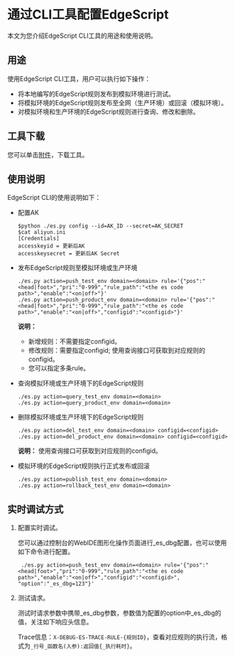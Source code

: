 # 通过CLI工具配置EdgeScript

本文为您介绍EdgeScript CLI工具的用途和使用说明。

## 用途

使用EdgeScript CLI工具，用户可以执行如下操作：

-   将本地编写的EdgeScript规则发布到模拟环境进行测试。
-   将模拟环境的EdgeScript规则发布至全网（生产环境）或回滚（模拟环境）。
-   对模拟环境和生产环境的EdgeScript规则进行查询、修改和删除。

## 工具下载

您可以单击[附件](http://docs-aliyun.cn-hangzhou.oss.aliyun-inc.com/assets/attach/113904/cn_zh/1580886874093/openapi-es-tools-master-b7a3ee97c5d23b5885d8e0ed5fa674b10f83d9e5.zip)，下载工具。

## 使用说明

EdgeScript CLI的使用说明如下：

-   配置AK

    ```
    $python ./es.py config --id=AK_ID --secret=AK_SECRET
    $cat aliyun.ini
    [Credentials]
    accesskeyid = 更新后AK
    accesskeysecret = 更新后AK Secret
    ```

-   发布EdgeScript规则至模拟环境或生产环境

    ```
    ./es.py action=push_test_env domain=<domain> rule='{"pos":"<head|foot>","pri":"0-999","rule_path":"<the es code path>","enable":"<on|off>"}'
    ./es.py action=push_product_env domain=<domain> rule='{"pos":"<head|foot>","pri":"0-999","rule_path":"<the es code path>","enable":"<on|off>","configid":"<configid>"}'                    
    ```

    **说明：**

    -   新增规则：不需要指定configid。
    -   修改规则：需要指定configid; 使用查询接口可获取到对应规则的configid。
    -   您可以指定多条rule。
-   查询模拟环境或生产环境下的EdgeScript规则

    ```
    ./es.py action=query_test_env domain=<domain>
    ./es.py action=query_product_env domain=<domain>
    ```

-   删除模拟环境或生产环境下的EdgeScript规则

    ```
    ./es.py action=del_test_env domain=<domain> configid=<configid>
    ./es.py action=del_product_env domain=<domain> configid=<configid>                  
    ```

    **说明：** 使用查询接口可获取到对应规则的configid。

-   模拟环境的EdgeScript规则执行正式发布或回滚

    ```
    ./es.py action=publish_test_env domain=<domain>
    ./es.py action=rollback_test_env domain=<domain>
    ```


## 实时调试方式

1.  配置实时调试。

    您可以通过控制台的WebIDE图形化操作页面进行\_es\_dbg配置，也可以使用如下命令进行配置。

    ```
     ./es.py action=push_test_env domain=<domain> rule='{"pos":"<head|foot>","pri":"0-999","rule_path":"<the es code path>","enable":"<on|off>","configid":"<configid>", "option":"_es_dbg=123"}'
    ```

2.  测试请求。

    测试时请求参数中携带\_es\_dbg参数，参数值为配置的option中\_es\_dbg的值，关注如下响应头信息。

    Trace信息：`X-DEBUG-ES-TRACE-RULE-{规则ID}`，查看对应规则的执行流，格式为`_行号_函数名(入参):返回值{_执行耗时}`。


